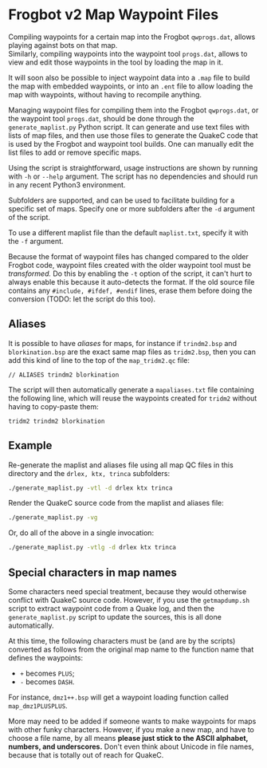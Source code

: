 # Frogbot v2 Map Waypoint Files

Compiling waypoints for a certain map into the Frogbot `qwprogs.dat`, allows playing against bots on that map.  
Similarly, compiling waypoints into the waypoint tool `progs.dat`, allows to view and edit those waypoints in the tool by loading the map in it.

It will soon also be possible to inject waypoint data into a `.map` file to build the map with embedded waypoints, or into an `.ent` file to allow loading the map with waypoints, without having to recompile anything.

Managing waypoint files for compiling them into the Frogbot `qwprogs.dat`, or the waypoint tool `progs.dat`, should be done through the `generate_maplist.py` Python script. It can generate and use text files with lists of map files, and then use those files to generate the QuakeC code that is used by the Frogbot and waypoint tool builds. One can manually edit the list files to add or remove specific maps.

Using the script is straightforward, usage instructions are shown by running with `-h` or `--help` argument. The script has no dependencies and should run in any recent Python3 environment.

Subfolders are supported, and can be used to facilitate building for a specific set of maps. Specify one or more subfolders after the `-d` argument of the script.

To use a different maplist file than the default `maplist.txt`, specify it with the `-f` argument.

Because the format of waypoint files has changed compared to the older Frogbot code, waypoint files created with the older waypoint tool must be _transformed._ Do this by enabling the `-t` option of the script, it can't hurt to always enable this because it auto-detects the format. If the old source file contains any `#include, #ifdef, #endif` lines, erase them before doing the conversion (TODO: let the script do this too).


## Aliases

It is possible to have _aliases_ for maps, for instance if `trindm2.bsp` and `blorkination.bsp` are the exact same map files as `tridm2.bsp`, then you can add this kind of line to the top of the `map_tridm2.qc` file:
```
// ALIASES trindm2 blorkination
```

The script will then automatically generate a `mapaliases.txt` file containing the following line, which will reuse the waypoints created for `tridm2` without having to copy-paste them:
```
tridm2 trindm2 blorkination
```

## Example

Re-generate the maplist and aliases file using all map QC files in this directory and the `drlex, ktx, trinca` subfolders:
```bash
./generate_maplist.py -vtl -d drlex ktx trinca
```

Render the QuakeC source code from the maplist and aliases file:
```bash
./generate_maplist.py -vg
```

Or, do all of the above in a single invocation:
```bash
./generate_maplist.py -vtlg -d drlex ktx trinca
```


## Special characters in map names

Some characters need special treatment, because they would otherwise conflict with QuakeC source code. However, if you use the `getmapdump.sh` script to extract waypoint code from a Quake log, and then the `generate_maplist.py` script to update the sources, this is all done automatically.

At this time, the following characters must be (and are by the scripts) converted as follows from the original map name to the function name that defines the waypoints:
- `+` becomes `PLUS`;
- `-` becomes `DASH`. 

For instance, `dmz1++.bsp` will get a waypoint loading function called `map_dmz1PLUSPLUS`.

More may need to be added if someone wants to make waypoints for maps with other funky characters. However, if you make a new map, and have to choose a file name, by all means **please just stick to the ASCII alphabet, numbers, and underscores.** Don't even think about Unicode in file names, because that is totally out of reach for QuakeC.
